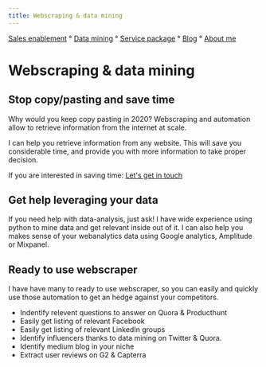 ```yaml
---
title: Webscraping & data mining
---
```

[Sales enablement](index.md) ° [Data mining](webscraping.md) ° [Service package](package.md) ° [Blog](blog.md) ° [About me](https://www.linkedin.com/in/fabian-maume-409b1830/?locale=en_US)

Webscraping & data mining
=====

## Stop copy/pasting and save time
Why would you keep copy pasting in 2020? Webscraping and automation allow to retrieve information from the internet at scale.

I can help you retrieve information from any website. This will save you considerable time, and provide you with more information to take proper decision.

If you are interested in saving time: [Let's get in touch](https://calendly.com/growth-hack/)

## Get help leveraging your data
If you need help with data-analysis, just ask! I have wide experience using python to mine data and get relevant inside out of it. 
I can also help you makes sense of your webanalytics data using Google analytics, Amplitude or Mixpanel.


## Ready to use webscraper
I have have many to ready to use webscraper, so you can easily and quickly use those automation to get an hedge against your competitors. 
-  Indentify relevent questions to answer on Quora & Producthunt
-  Easily get listing of relevant Facebook 
-  Easily get listing of relevant LinkedIn groups
-  Identify influencers thanks to data mining on Twitter & Quora.
-  Identify medium blog in your niche
-  Extract user reviews on G2 & Capterra
